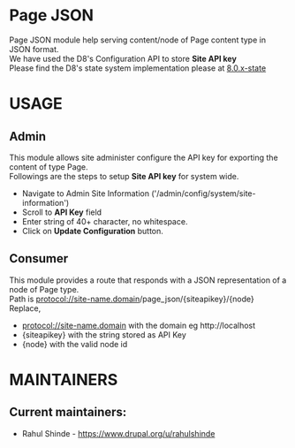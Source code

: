 # Page JSON

Page JSON module help serving content/node of Page content type in JSON format.\
We have used the D8's Configuration API to store **Site API key**\
Please find the D8's state system implementation please at [8.0.x-state](https://github.com/shinde-rahul/page_json/tree/8.0.x-state "Branch: 8.0.x-state")

# USAGE
## Admin
This module allows site administer configure the API key for exporting the content of type Page.\
Followings are the steps to setup **Site API key** for system wide.
* Navigate to Admin Site Information ('/admin/config/system/site-information')
* Scroll to **API Key** field
* Enter string of 40+ character, no whitespace.
* Click on **Update Configuration** button.

## Consumer
This module provides a route that responds with a JSON representation of a node of Page type.\
Path is <protocol://site-name.domain>/page_json/{siteapikey}/{node} \
Replace,
* <protocol://site-name.domain> with the domain eg http://localhost
* {siteapikey} with the string stored as API Key
* {node} with the valid node id


# MAINTAINERS
## Current maintainers:
 * Rahul Shinde - https://www.drupal.org/u/rahulshinde

